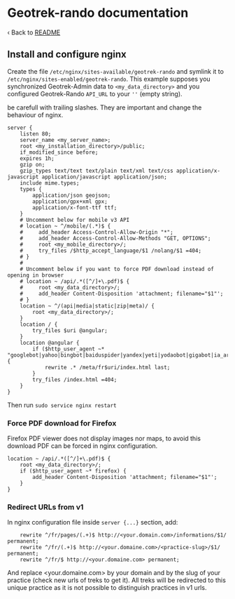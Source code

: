 # Geotrek-rando documentation

‹ Back to [README](README.md)

## Install and configure nginx

Create the file `/etc/nginx/sites-available/geotrek-rando` and symlink it to
`/etc/nginx/sites-enabled/geotrek-rando`. This example supposes you synchronized
Geotrek-Admin data to `<my_data_directory>` and you configured Geotrek-Rando
`API_URL` to your `''` (empty string).

be carefull with trailing slashes. They are important and change the behaviour of nginx.

```
server {
    listen 80;
    server_name <my_server_name>;
    root <my_installation_directory>/public;
    if_modified_since before;
    expires 1h;
    gzip on;
    gzip_types text/text text/plain text/xml text/css application/x-javascript application/javascript application/json;
    include mime.types;
    types {
        application/json geojson;
        application/gpx+xml gpx;
        application/x-font-ttf ttf;
    }
    # Uncomment below for mobile v3 API
    # location ~ ^/mobile/(.*)$ {
    #     add_header Access-Control-Allow-Origin "*";
    #     add_header Access-Control-Allow-Methods "GET, OPTIONS";
    #     root <my_mobile_directory>/;
    #     try_files /$http_accept_language/$1 /nolang/$1 =404;
    # }
    #
    # Uncomment below if you want to force PDF download instead of opening in browser
    # location ~ /api/.*([^/]+\.pdf)$ {
    #     root <my_data_directory>/;
    #     add_header Content-Disposition 'attachment; filename="$1"';
    # }
    location ~ ^/(api|media|static|zip|meta)/ {
        root <my_data_directory>/;
    }
    location / {
        try_files $uri @angular;
    }
    location @angular {
        if ($http_user_agent ~* "googlebot|yahoo|bingbot|baiduspider|yandex|yeti|yodaobot|gigabot|ia_archiver|facebookexternalhit|twitterbot|developers\.google\.com") {
            rewrite .* /meta/fr$uri/index.html last;
        }
        try_files /index.html =404;
    }
}
```

Then run `sudo service nginx restart`

### Force PDF download for Firefox

Firefox PDF viewer does not display images nor maps, to avoid this download PDF can be forced in nginx configuration.

```
location ~ /api/.*([^/]+\.pdf)$ {
    root <my_data_directory>/;
    if ($http_user_agent ~* firefox) {
        add_header Content-Disposition 'attachment; filename="$1"';
    }
}
```

### Redirect URLs from v1

In nginx configuration file inside `server {...}` section, add:

```
    rewrite ^/fr/pages/(.+)$ http://<your.domain.com>/informations/$1/ permanent;
    rewrite ^/fr/(.+)$ http://<your.domaine.com>/<practice-slug>/$1/ permanent;
    rewrite ^/fr/$ http://<your.domaine.com> permanent;
```

And replace <your.domaine.com> by your domain and <practice-slug> by the slug of your practice (check new urls of treks to get it).
All treks will be redirected to this unique practice as it is not possible to distinguish practices in v1 urls.
